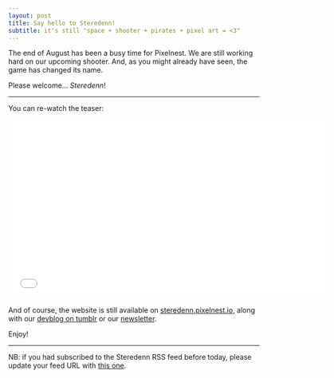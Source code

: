 ```yaml
---
layout: post
title: Say hello to Steredenn!
subtitle: it's still "space + shooter + pirates + pixel art = <3"
---
```


The end of August has been a busy time for Pixelnest. We are still working hard on our upcoming shooter. And, as you might already have seen, the game has changed its name.

Please welcome… _Steredenn_!

---

You can re-watch the teaser:

<iframe width="640" height="360" src="//www.youtube.com/embed/ydeg_N86gBw?rel=0" frameborder="0" allowfullscreen></iframe>

And of course, the website is still available on [steredenn.pixelnest.io](http://steredenn.pixelnest.io), along with our [devblog on tumblr](http://steredenn-game.tumblr.com) or our [newsletter](http://pixelnest.us3.list-manage1.com/subscribe?u=cb1093a5798d3677ea320108b&id=55e71ae780).

Enjoy!

---

NB: if you had subscribed to the Steredenn RSS feed before today, please update your feed URL with [this one](http://steredenn-game.tumblr.com/rss).
